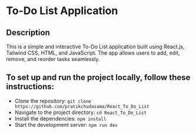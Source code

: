 # To-Do List Application
## Description
This is a simple and interactive To-Do List application built using React.js, Tailwind CSS, HTML, and JavaScript. The app allows users to add, edit, remove, and reorder tasks seamlessly.

## To set up and run the project locally, follow these instructions:
* Clone the repository: `git clone https://github.com/pratikchudasama/React_To_Do_List`
* Navigate to the project directory: `cd React_To_Do_List`
* Install the dependencies: `npm install`
* Start the development server: `npm run dev`
